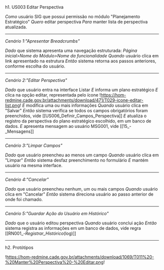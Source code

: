 h1. US003 Editar Perspectiva 

*Como* usuário SIG que possui permissão no módulo "Planejamento Estratégico" 
*Quero* editar perspectiva
*Para* manter lista de perspectiva atualizada.

----
 
 *Cenário 1:"Apresentar Breadcrumbs"*   

*Dado* que sistema apresenta uma navegação estruturada: _Página inicial>Nome do Módulo>Nome da funcionalidade_
*Quando* usuário clica em link apresentado na estrutura
*Então* sistema retorna aos passos anteriores, conforme escolha do usuário.

----

 *Cenário 2:"Editar Perspectiva"*   

*Dado* que usuário entra na interface Listar
*E* informa um plano estratégico
*E* clica na opção editar, representada pelo ícone !https://hom-redmine.cade.gov.br/attachments/download/471/T029-icone-editar-list.png!
*E* modifica uma ou mais informações
*Quando* usuário clica em "Salvar"
*Então* sistema verifica se todos os campos obrigatórios foram preenchidos, vide [[US006_Definir_Campos_Perspectiva]] 
*E* atualiza o registro da perspectiva do plano estratégico escolhido, em um banco de dados.
*E* apresenta mensagem ao usuário MSG001, vide [[15_-_Mensagens]] 

----

 *Cenário 3:"Limpar Campos"*   

*Dado* que usuário preencheu ao menos um campo
*Quando* usuário clica em "Limpar" 
*Então* sistema desfaz preenchimento no formulário
*E* mantém usuário na mesma interface.

----

 *Cenário 4:"Cancelar"*   

*Dado* que usuário preencheu nenhum, um ou mais campos
*Quando* usuário clica em "Cancelar"
*Então* sistema direciona usuário ao passo anterior de onde foi chamado.


----

 *Cenário 5:"Guardar Ação do Usuário em Histórico"*   

*Dado* que o usuário editou perspectiva
*Quando* usuário conclui ação
*Então* sistema registra as informações em um banco de dados, vide regra [[RN001_-_Registrar_Histórico_(log)]] 

----


h2. Protótipos

!https://hom-redmine.cade.gov.br/attachments/download/1069/T011%20-%20Manter%20Perspectiva%20-%20Editar.png!